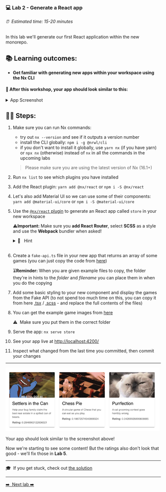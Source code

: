 ### 💻 Lab 2 - Generate a React app

###### ⏰ &nbsp;Estimated time: 15-20 minutes

In this lab we'll generate our first React application within the new monorepo.

## 📚 Learning outcomes:

- **Get familiar with generating new apps within your workspace using the Nx CLI**

#### 📲 After this workshop, your app should look similar to this:

<details>
  <summary>App Screenshot</summary>
  <img src="../assets/lab2_result.png" width="500" alt="screenshot of lab2 result">
</details>

## 🏋️‍♀️ Steps:

1. Make sure you can run Nx commands:

   - try out `nx --version` and see if it outputs a version number
   - install the CLI globally: `npm i -g @nrwl/cli`
   - if you don't want to install it globally, use `yarn nx` (if you have yarn) or `npx nx` (otherwise) instead of `nx` in all the commands in the upcoming labs

   > Please make sure you are using the latest version of Nx (16.1+)
   > <br />

2. Run `nx list` to see which plugins you have installed
   <br />

3. Add the React plugin: `yarn add @nx/react` or `npm i -S @nx/react`
   <br />

4. Let's also add Material UI so we can use some of their components: `yarn add @material-ui/core` or `npm i -S @material-ui/core`
   <br />

5. Use the [`@nx/react` plugin](https://nx.dev/react/api/react/generators/application) to generate an React app called `store` in your new workspace

   ⚠️**Important:** Make sure you **add React Router**, select **SCSS** as a style and use the **Webpack** bundler when asked!

   <details>
   <summary>🐳 &nbsp;&nbsp;Hint</summary>
   <img src="../assets/lab2_cmds.png" alt="Nx generate cmd structure">
   </details><br />

6. Create a `fake-api.ts` file in your new app that returns an array of some games (you can just copy the code from [here](../../examples/lab2/apps/store/src/fake-api/index.ts))

   ⏳**Reminder:** When you are given example files to copy, the folder they're in hints to the _folder_ and _filename_ you can place them in when you do the copying
   <br />

7. Add some basic styling to your new component and display the games from the Fake API (to not spend too much time on this, you can copy it from here [.tsx](../../examples/lab2/apps/store/src/app/app.tsx) / [.scss](../../examples/lab2/apps/store/src/app/app.module.scss) - and replace the full contents of the files)
   <br />

8. You can get the example game images from [here](../../examples/lab2/apps/store/src/assets)

   ⚠️&nbsp;&nbsp;Make sure you put them in the correct folder
   <br />

9. Serve the app: `nx serve store`
   <br />

10. See your app live at [http://localhost:4200/](http://localhost:4200/)
    <br />

11. Inspect what changed from the last time you committed, then commit your changes
    <br />

---

<img src="../assets/lab2_result.png" width="500" alt="screenshot of lab2 result">

Your app should look similar to the screenshot above!

Now we're starting to see some content! But the ratings also don't look that good - we'll fix those in **Lab 5**.

---

🎓&nbsp;&nbsp;If you get stuck, check out [the solution](SOLUTION.md)

---

[➡️ &nbsp;Next lab ➡️](../lab3/LAB.md)
